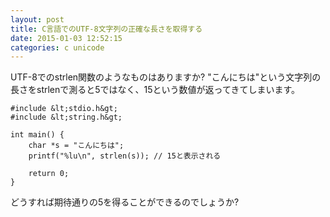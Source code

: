```yaml
---
layout: post
title: C言語でのUTF-8文字列の正確な長さを取得する
date: 2015-01-03 12:52:15
categories: c unicode
---
```

<p>UTF-8でのstrlen関数のようなものはありますか?
"こんにちは"という文字列の長さをstrlenで測ると5ではなく、15という数値が返ってきてしまいます。</p>

```
#include &lt;stdio.h&gt;
#include &lt;string.h&gt;

int main() {
    char *s = "こんにちは";
    printf("%lu\n", strlen(s)); // 15と表示される

    return 0;
}
```

<p>どうすれば期待通りの5を得ることができるのでしょうか?</p>
